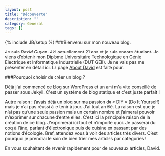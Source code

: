 ```yaml
---
layout: post
title: "Découverte"
description: ""
category: General 
tags: []
---
```

{% include JB/setup %}
###Bienvenu sur mon nouveau blog.

Je suis *David Guyon*. J’ai actuellement 21 ans et je suis encore étudiant. Je viens d’obtenir mon Diplome Universitaire Technologique en Génie Electrique et Informatique Industrielle (DUT GEII). Je ne vais pas me présenter en détail ici. La page [About David](about.html) est faite pour.

###Pourquoi choisir de créer un blog ?

Déjà j'ai commencé ce blog sur WordPress et un ami m'a vite conseillé de passer sous Jekyll. C'est un système de blog statique et c'est juste parfait !

Autre raison : j’avais déjà un blog sur ma passion du « DIY » (Do It Yourself) mais je n’ai pas réussi à le tenir à jour. J’ai tout arrêté. La raison est que je n’ai pas qu’une seule passion mais un certain nombre et j’aimerai pouvoir m’exprimer sur chacune d’entre elles. C’est ici la principale raison de la création de ce blog. J’exprimerai ici tout et n’importe quoi. Je passerai du coq à l’âne, parlant d’électronique puis de cuisine en passant par des notions d’écologie. Bref, attendez vous à voir des articles très divers. C’est pourquoi je prendrai le soin de bien trier mes articles par catégories !

En vous souhaitant de revenir rapidement pour de nouveaux articles,
David.
